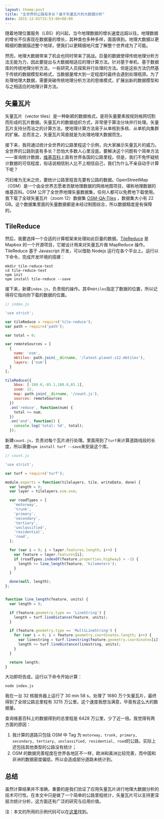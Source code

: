 ```yaml
---
layout: theme:post
title: "全世界的公路有多长？基于矢量瓦片的大数据分析"
date: 2015-12-01T15:53:09+08:00
---
```


随着地理位置服务（LBS）的兴起，当今地理数据的增长速度远超以往。地理数据的增长不仅表现在数据量的增长，其种类也多种多样，面面俱到。地理大数据以更精细的数据描述整个地球，使我们以更精细地尺度了解整个世界成为了可能。

然而，地理大数据带来了机会也同时带来了挑战。巨量的数据使得传统地理分析方法无能为力，因此要提出与大数据相适应的理计算方法。针对基于单机、基于数据库的传统地理分析方法，一些研究人员探索并行处理的方法。但是这些方法仍然基于传统的数据模型和格式，当数据量增大到一定程度时最终会遇到处理瓶颈。为了处理地理大数据，需要突破传统地理分析方法的思维模式，扩展出新的数据模型和与之相适应的地理计算方法。

## 矢量瓦片

矢量瓦片（vector tiles）是一种新颖的数据格式，是将矢量要素按规则格网切割而形成的瓦片数据。矢量瓦片的数据组织方式，非常便于算法分块并行处理。矢量瓦片支持分而冶之的计算方法，使地理计算方法易于从单核到多核、从单机向集群的扩展。总而言之，矢量瓦片简直就是为处理地理大数据而生。

接下来，我将通过统计全世界的公路里程这个示例，向大家展示矢量瓦片的威力。全世界的公路到底有多长？恐怕大多数人心里没底。要解决这个问题有个简单方法——查询统计数据，[维基百科][1]上面有世界各国的公路里程。但是，我们不免怀疑统计数据的可信程度，俗话说相信别人比不上相信自己，我们为什么不亲自动手计算下呢？

巧妇难为无米之炊，要统计公路里程首先要有公路的数据。OpenStreetMap（OSM）是一个由全世界志愿者贡献地理数据的网络地图项目，堪称地理数据的维基百科。OSM 公开了全世界地理矢量数据集，任何人都可以免费地下载使用。我下载了全球矢量瓦片（zoom 12）数据集 [OSM-QA-Tiles][2] ，数据集大小有 22 GB。这个数据集里面的矢量数据都是未经过制图综合，所以数据精度是有保障的。


## TileReduce

然后，我要选择一个合适的计算框架来处理如此巨量的数据。[TileReduce][3] 是 Mapbox 的一个开源项目，它被设计用来对矢量瓦片做 MapReduce 操作。TileReduce 基于 Javascript 开发，可以借助 Nodejs 运行在各个平台上。运行以下命令，完成开发环境的搭建：
```
mkdir tile-reduce-test
cd tile-reduce-test
npm init
npm install tile-reduce --save
```

接下来，新建`index.js`，负责规约操作。其中`mbtiles`指定了数据的位置，所以记得将它指向你下载的数据的位置。
```javascript
// index.js

'use strict';

var tileReduce = require('tile-reduce');
var path = require('path');

var total = 0;

var remoteSources = [
  {
    name: 'osm',
    mbtiles: path.join(__dirname, '/latest.planet.z12.mbtiles'),
    layers: ['osm']
  }
];

tileReduce({
    bbox: [-180.0,-85.1,180.0,85.1],
    zoom: 12,
    map: path.join(__dirname, '/count.js'),
    sources: remoteSources
  })
  .on('reduce', function(num) {
    total += num;
  })
  .on('end', function() {
    console.log('total: %d', total);
  });

```

新建`count.js`，负责对每个瓦片进行处理。里面用到了`turf`来计算道路线段的长度，所以需要`npm install turf --save`来安装这个库。
```javascript
// count.js

'use strict';

var turf = require('turf');

module.exports = function(tilelayers, tile, writeData, done) {
  var length = 0;
  var layer = tilelayers.osm.osm;

  var roadTypes = [
    'motorway',
    'trunk',
    'primary',
    'secondary',
    'tertiary',
    'unclassified',
    'residential',
    'road',
  ];

  for (var i = 0; i < layer.features.length; i++) {
    var feature = layer.features[i];
    if (roadTypes.indexOf(feature.properties.highway) > -1) {
      length += line_length(feature, 'kilometers');
    }
  }

  done(null, length);
};


function line_length(feature, units) {
  var length = 0;

  if (feature.geometry.type == 'LineString') {
    length = turf.lineDistance(feature, units);
  }

  if (feature.geometry.type == 'MultiLineString') {
    for (var i = 0; i < feature.geometry.coordinates.length; i++) {
      var linestring = turf.linestring(feature.geometry.coordinates[i]);
      length += turf.lineDistance(linestring, units);
    }
  }

  return length;
}

```


大功即将告成，运行以下命令开始计算：
```
node index.js
```

我在一台 32 核服务器上运行了 30 min 58 s，处理了 1680 万个矢量瓦片，最终得到了全球公路总里程有 3215 万公里。这个速度我想当满意，毕竟有这么大的数据量。

查询维基百科上的数据得到的总里程是 6428 万公里，少了近一倍。我觉得有两方面的原因：
1. 我计算的道路只包括 OSM 中 Tag 为 `motorway, trunk, primary, secondary, tertiary, unclassified, residential, road`的公路，实际上还包括其他类型的公路没有统计；
2. OSM 的数据完善程度在世界各地区不一样，欧洲和美洲比较完善，而中国和非洲的数据密度偏低，所以会造成部分道路未统计到。


## 总结

虽然计算结果并不准确，重要的是我们验证了应用矢量瓦片进行地理大数据分析的技术可行性。在本文中只是做了一个简单的公路里程统计，矢量瓦片可以支持更深层次统计分析，这方面还有广泛的研究与应用价值。

注：本文的所用的示例代码可以在[这里][4]找到。

[1]: https://zh.wikipedia.org/wiki/%E5%90%84%E5%9B%BD%E5%85%AC%E8%B7%AF%E9%87%8C%E7%A8%8B%E5%88%97%E8%A1%A8
[2]: http://osmlab.github.io/osm-qa-tiles/
[3]: https://github.com/mapbox/tile-reduce
[4]: https://github.com/jingsam/tile-reduce-test
